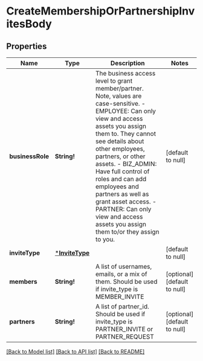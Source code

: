 # CreateMembershipOrPartnershipInvitesBody

## Properties
Name | Type | Description | Notes
------------ | ------------- | ------------- | -------------
**businessRole** | **String!** | The business access level to grant member/partner. Note, values are case-sensitive. - EMPLOYEE: Can only view and access assets you assign them to. They cannot see details about other employees, partners, or other assets. - BIZ_ADMIN: Have full control of roles and can add employees and partners as well as grant asset access. - PARTNER: Can only view and access assets you assign them to/or they assign to you. | [default to null]
**inviteType** | [***InviteType**](InviteType.md) |  | [default to null]
**members** | **String!** | A list of usernames, emails, or a mix of them. Should be used if invite_type is MEMBER_INVITE | [optional] [default to null]
**partners** | **String!** | A list of partner_id. Should be used if invite_type is PARTNER_INVITE or PARTNER_REQUEST | [optional] [default to null]

[[Back to Model list]](../README.md#documentation-for-models) [[Back to API list]](../README.md#documentation-for-api-endpoints) [[Back to README]](../README.md)


